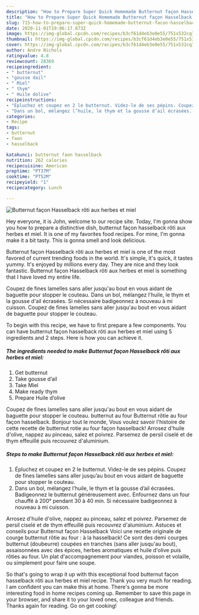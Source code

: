 ```yaml
---
description: "How to Prepare Super Quick Homemade Butternut façon Hasselback rôti aux herbes et miel"
title: "How to Prepare Super Quick Homemade Butternut façon Hasselback rôti aux herbes et miel"
slug: 715-how-to-prepare-super-quick-homemade-butternut-facon-hasselback-roti-aux-herbes-et-miel
date: 2020-11-01T19:06:17.673Z
image: https://img-global.cpcdn.com/recipes/b3cf61d4eb3e0e55/751x532cq70/butternut-facon-hasselback-roti-aux-herbes-et-miel-photo-principale-de-la-recette.jpg
thumbnail: https://img-global.cpcdn.com/recipes/b3cf61d4eb3e0e55/751x532cq70/butternut-facon-hasselback-roti-aux-herbes-et-miel-photo-principale-de-la-recette.jpg
cover: https://img-global.cpcdn.com/recipes/b3cf61d4eb3e0e55/751x532cq70/butternut-facon-hasselback-roti-aux-herbes-et-miel-photo-principale-de-la-recette.jpg
author: Andre Nichols
ratingvalue: 4.8
reviewcount: 28369
recipeingredient:
- " butternut"
- "gousse dail"
- " Miel"
- " thym"
- " Huile dolive"
recipeinstructions:
- "Épluchez et coupez en 2 le butternut. Videz-le de ses pépins. Coupez de fines lamelles sans aller jusqu’au bout en vous aidant de baguette pour stopper le couteau."
- "Dans un bol, mélangez l’huile, le thym et la gousse d’ail écrasées. Badigeonnez le butternut généreusement avec. Enfournez dans un four chauffé à 200° pendant 30 à 40 min. Si nécessaire badigeonnez à nouveau à mi cuisson."
categories:
- Recipe
tags:
- butternut
- faon
- hasselback

katakunci: butternut faon hasselback 
nutrition: 262 calories
recipecuisine: American
preptime: "PT37M"
cooktime: "PT52M"
recipeyield: "1"
recipecategory: Lunch

---
```



![Butternut façon Hasselback rôti aux herbes et miel](https://img-global.cpcdn.com/recipes/b3cf61d4eb3e0e55/751x532cq70/butternut-facon-hasselback-roti-aux-herbes-et-miel-photo-principale-de-la-recette.jpg)

Hey everyone, it is John, welcome to our recipe site. Today, I'm gonna show you how to prepare a distinctive dish, butternut façon hasselback rôti aux herbes et miel. It is one of my favorites food recipes. For mine, I'm gonna make it a bit tasty. This is gonna smell and look delicious.

Butternut façon Hasselback rôti aux herbes et miel is one of the most favored of current trending foods in the world. It's simple, it's quick, it tastes yummy. It's enjoyed by millions every day. They are nice and they look fantastic. Butternut façon Hasselback rôti aux herbes et miel is something that I have loved my entire life.

Coupez de fines lamelles sans aller jusqu&#39;au bout en vous aidant de baguette pour stopper le couteau. Dans un bol, mélangez l&#39;huile, le thym et la gousse d&#39;ail écrasées. Si nécessaire badigeonnez à nouveau à mi cuisson. Coupez de fines lamelles sans aller jusqu&#39;au bout en vous aidant de baguette pour stopper le couteau.


To begin with this recipe, we have to first prepare a few components. You can have butternut façon hasselback rôti aux herbes et miel using 5 ingredients and 2 steps. Here is how you can achieve it.

<!--inarticleads1-->

##### The ingredients needed to make Butternut façon Hasselback rôti aux herbes et miel:

1. Get  butternut
1. Take gousse d’ail
1. Take  Miel
1. Make ready  thym
1. Prepare  Huile d’olive


Coupez de fines lamelles sans aller jusqu&#39;au bout en vous aidant de baguette pour stopper le couteau. butternut au four Butternut rôtie au four façon hasselback. Bonjour tout le monde, Vous voulez savoir l&#39;histoire de cette recette de butternut rotie au four façon hasselback! Arrosez d&#39;huile d&#39;olive, nappez au pinceau, salez et poivrez. Parsemez de persil ciselé et de thym effeuillé puis recouvrez d&#39;aluminium. 

<!--inarticleads2-->

##### Steps to make Butternut façon Hasselback rôti aux herbes et miel:

1. Épluchez et coupez en 2 le butternut. Videz-le de ses pépins. Coupez de fines lamelles sans aller jusqu’au bout en vous aidant de baguette pour stopper le couteau.
1. Dans un bol, mélangez l’huile, le thym et la gousse d’ail écrasées. Badigeonnez le butternut généreusement avec. Enfournez dans un four chauffé à 200° pendant 30 à 40 min. Si nécessaire badigeonnez à nouveau à mi cuisson.


Arrosez d&#39;huile d&#39;olive, nappez au pinceau, salez et poivrez. Parsemez de persil ciselé et de thym effeuillé puis recouvrez d&#39;aluminium. Astuces et conseils pour Butternut façon Hasselback Voici une recette originale de courge butternut rôtie au four : à la hasselback! Ce sont des demi courges butternut (doubeurre) coupées en tranches (sans aller jusqu&#39;au bout), assaisonnées avec des épices, herbes aromatiques et huile d&#39;olive puis rôties au four. Un plat d&#39;accompagnement pour viandes, poisson et volaille, ou simplement pour faire une soupe. 

So that's going to wrap it up with this exceptional food butternut façon hasselback rôti aux herbes et miel recipe. Thank you very much for reading. I am confident you can make this at home. There's gonna be more interesting food in home recipes coming up. Remember to save this page in your browser, and share it to your loved ones, colleague and friends. Thanks again for reading. Go on get cooking!
